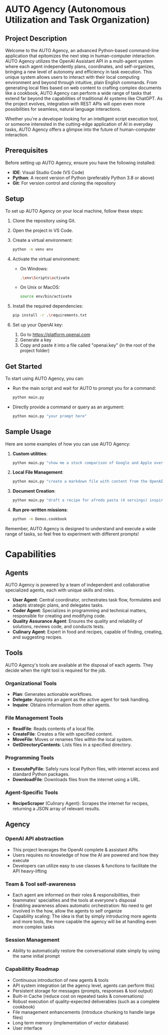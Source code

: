 # AUTO Agency (Autonomous Utilization and Task Organization)

## Project Description

Welcome to the AUTO Agency, an advanced Python-based command-line application that epitomizes the next step in human-computer interaction. AUTO Agency utilizes the OpenAI Assistant API in a multi-agent system where each agent independently plans, coordinates, and self-organizes, bringing a new level of autonomy and efficiency in task execution.
This unique system allows users to interact with their local computing environment and beyond through intuitive, plain English commands. From generating local files based on web content to crafting complex documents like a cookbook, AUTO Agency can perform a wide range of tasks that extend far beyond the capabilities of traditional AI systems like ChatGPT. As the project evolves, integration with REST APIs will open even more possibilities for seamless, natural language interactions.

Whether you're a developer looking for an intelligent script execution tool, or someone interested in the cutting-edge application of AI in everyday tasks, AUTO Agency offers a glimpse into the future of human-computer interaction.

## Prerequisites

Before setting up AUTO Agency, ensure you have the following installed:

- **IDE**: Visual Studio Code (VS Code)
- **Python**: A recent version of Python (preferably Python 3.8 or above)
- **Git**: For version control and cloning the repository

## Setup

To set up AUTO Agency on your local machine, follow these steps:

1. Clone the repository using Git.
2. Open the project in VS Code.
3. Create a virtual environment:

   ```bash
   python -m venv env
   ```

4. Activate the virtual environment:

   - On Windows:

     ```bash
     .\env\Scripts\activate
     ```

   - On Unix or MacOS:

     ```bash
     source env/bin/activate
     ```

5. Install the required dependencies:

   ```bash
   pip install -r .\requirements.txt
   ```

6. Set up your OpenAI key:
   1. Go to https://platform.openai.com
   2. Generate a key
   3. Copy and paste it into a file called "openai.key" (in the root of the project folder)    

## Get Started

To start using AUTO Agency, you can:

- Run the main script and wait for AUTO to prompt you for a command:

  ```bash
  python main.py
  ```

- Directly provide a command or query as an argument:

  ```bash
  python main.py "your prompt here"
  ```

## Sample Usage

Here are some examples of how you can use AUTO Agency:

1. **Custom utilities**:
   
   ```bash
   python main.py "show me a stock comparison of Google and Apple over the past week"
   ```

2. **Local File Management**:
   
   ```bash
   python main.py "create a markdown file with content from the OpenAI Wikipedia page"
   ```

3. **Document Creation**:
   
   ```bash
   python main.py "draft a recipe for afredo pasta (4 servings) inspired by real recipes"
   ```

4. **Run pre-written missions**:
   ```bash
   python -m Demos.cookbook
   ```

Remember, AUTO Agency is designed to understand and execute a wide range of tasks, so feel free to experiment with different prompts!

# Capabilities

## Agents

AUTO Agency is powered by a team of independent and collaborative specialized agents, each with unique skills and roles.

- **User Agent**: Central coordinator, orchestrates task flow, formulates and adapts strategic plans, and delegates tasks.
- **Coder Agent**: Specializes in programming and technical matters, responsible for creating and modifying code.
- **Quality Assurance Agent**: Ensures the quality and reliability of solutions, reviews code, and conducts tests.
- **Culinary Agent**: Expert in food and recipes, capable of finding, creating, and suggesting recipes.

## Tools

AUTO Agency's tools are available at the disposal of each agents. They decide when the right tool is required for the job.

### Organizational Tools
- **Plan**: Generates actionable workflows.
- **Delegate**: Appoints an agent as the active agent for task handling.
- **Inquire**: Obtains information from other agents.

### File Management Tools
- **ReadFile**: Reads contents of a local file.
- **CreateFile**: Creates a file with specified content.
- **MoveFile**: Moves or renames files within the local system.
- **GetDirectoryContents**: Lists files in a specified directory.

### Programming Tools
- **ExecutePyFile**: Safely runs local Python files, with internet access and standard Python packages.
- **DownloadFile**: Downloads files from the internet using a URL.

### Agent-Specific Tools
- **RecipeScraper** (Culinary Agent): Scrapes the internet for recipes, returning a JSON array of relevant results.

## Agency

### OpenAI API abstraction
- This project leverages the OpenAI complete & assistant APIs
- Users requires no knowledge of how the AI are powered and how they execute
- Developers can utilize easy to use classes & functions to facilitate the API heavy-lifting

### Team & Tool self-awareness
- Each agent are informed on their roles & responsibilities, their teammates' specialties and the tools at everyone's disposal
- Enabling awareness allows automatic orchestration: No need to get involved in the how, allow the agents to self organize
- Capability scaling: The idea is that by simply introducing more agents and more tools, the more capable the agency will be at handling even more complex tasks

### Session Management
- Ability to automatically restore the conversational state simply by using the same initial prompt

### Capabilitity Roadmap
- Continuous introduction of new agents & tools
- API system integration (at the agency level, agents can perform this)
- Persistent storage for messages (prompts, responses & tool output)
- Built-in Cache (reduce cost on repeated tasks & conversations)
- Robust execution of quality-expected deliverables (such as a complete cookbook)
- File management enhancements (introduce chunking to handle large files)
- Long term memory (implementation of vector database)
- User interface
